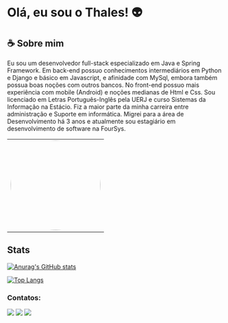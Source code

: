 
# Olá, eu sou o Thales! 👽


## ☕ Sobre mim
Eu sou um desenvolvedor full-stack especializado em Java e Spring Framework. Em back-end possuo conhecimentos intermediários em Python e Django e básico em Javascript, e afinidade com MySql, embora também possua boas noções com outros bancos.
No front-end possuo mais experiência com mobile (Android) e noções medianas de Html e Css.
Sou licenciado em Letras Português-Inglês pela UERJ e curso Sistemas da Informação na Estácio.
Fiz a maior parte da minha carreira entre administração e Suporte em informática. Migrei para a área de Desenvolvimento há 3 anos e atualmente sou estagiário em desenvolvimento de software na FourSys. 

<table><tr><td>
<img src="https://c.tenor.com/HmNblcJqbtMAAAAC/mr-bean.gif" height="auto" width="210" style="border-radius:50%"/>
</td></tr></table>

## Stats

[![Anurag's GitHub stats](https://github-readme-stats.vercel.app/api?username=ThalesBorba&count_private=true&theme=tokyonight)](https://github.com/ThalesBorba/github-readme-stats)

[![Top Langs](https://github-readme-stats.vercel.app/api/top-langs/?username=ThalesBorba&layout=compact)](https://github.com/ThalesBorba/github-readme-stats)

### Contatos:

<div>
<a href = "https://api.whatsapp.com/send?phone=5521975907784"><img src="https://img.shields.io/badge/WhatsApp-25D366?style=for-the-badge&logo=whatsapp&logoColor=white"></a>
<a href = "mailto:thales_borba@hotmail.com"><img src="https://img.shields.io/badge/Microsoft_Outlook-0078D4?style=for-the-badge&logo=microsoft-outlook&logoColor=white"></a>
<a href="https://www.linkedin.com/in/thales-borba" target="_blank"><img src="https://img.shields.io/badge/-LinkedIn-%230077B5?style=for-the-badge&logo=linkedin&logoColor=white" target="_blank"></a>   
</div>
